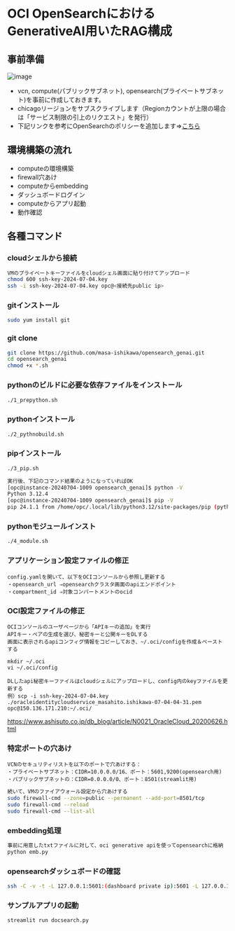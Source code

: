 # OCI OpenSearchにおけるGenerativeAI用いたRAG構成





## 事前準備
![image](https://github.com/user-attachments/assets/283e453d-3bd1-40d6-a819-93661bd043c2)
* vcn, compute(パブリックサブネット), opensearch(プライベートサブネット)を事前に作成しておきます。
* chicagoリージョンをサブスクライブします（Regionカウントが上限の場合は「サービス制限の引上のリクエスト」を発行）
* 下記リンクを参考にOpenSearchのポリシーを追加します⇒[こちら](https://docs.oracle.com/ja-jp/iaas/Content/search-opensearch/Concepts/ocisearchpermissions.htm "")

## 環境構築の流れ
* computeの環境構築
* firewall穴あけ
* computeからembedding
* ダッシュボードログイン
* computeからアプリ起動
* 動作確認

## 各種コマンド
### cloudシェルから接続
```sh
VMのプライベートキーファイルをcloudシェル画面に貼り付けてアップロード
chmod 600 ssh-key-2024-07-04.key
ssh -i ssh-key-2024-07-04.key opc@<接続先public ip>
```

### gitインストール
```sh
sudo yum install git
```

### git clone
```sh
git clone https://github.com/masa-ishikawa/opensearch_genai.git
cd opensearch_genai
chmod +x *.sh
```

### pythonのビルドに必要な依存ファイルをインストール
```sh
./1_prepython.sh
```

### pythonインストール
```sh
./2_pythnobuild.sh
```


### pipインストール
```sh
./3_pip.sh

実行後、下記のコマンド結果のようになっていればOK
[opc@instance-20240704-1009 opensearch_genai]$ python -V
Python 3.12.4
[opc@instance-20240704-1009 opensearch_genai]$ pip -V
pip 24.1.1 from /home/opc/.local/lib/python3.12/site-packages/pip (python 3.12)
```

### pythonモジュールインスト
```sh
./4_module.sh
```

### アプリケーション設定ファイルの修正
```
config.yamlを開いて、以下をOCIコンソールから参照し更新する
・opensearch_url ⇒opensearchクラスタ画面のapiエンドポイント
・compartment_id ⇒対象コンパートメントのocid
```

### OCI設定ファイルの修正
```
OCIコンソールのユーザページから「APIキーの追加」を実行
APIキー・ペアの生成を選び、秘密キーと公開キーをDLする
画面に表示されるapiコンフィグ情報をコピーしておき、~/.oci/configを作成＆ペーストする

mkdir ~/.oci
vi ~/.oci/config

DLしたapi秘密キーファイルはcloudシェルにアップロードし、config内のkeyファイルを更新する
例）scp -i ssh-key-2024-07-04.key ./oracleidentitycloudservice_masahito.ishikawa-07-04-04-31.pem opc@150.136.171.210:~/.oci/
```
https://www.ashisuto.co.jp/db_blog/article/N0021_OracleCloud_20200626.html

### 特定ポートの穴あけ
```
VCNのセキュリティリストを以下のポートで穴あけする：
・プライベートサブネット：CIDR=10.0.0.0/16、ポート：5601,9200(opensearch用)
・パブリックサブネットの：CIDR=0.0.0.0/0、ポート：8501(streamlit用)
```
```sh
続いて、VMのファイアウォール設定から穴あけする
sudo firewall-cmd --zone=public --permanent --add-port=8501/tcp
sudo firewall-cmd --reload
sudo firewall-cmd --list-all
```


### embedding処理
```sh
事前に用意したtxtファイルに対して、oci generative apiを使ってopensearchに格納
python emb.py
```

### opensearchダッシュボードの確認
```sh
ssh -C -v -t -L 127.0.0.1:5601:(dashboard private ip):5601 -L 127.0.0.1:9200:(endpoint private ip):9200 opc@(踏み台のpublic ip) -i "./ssh-key-2024-07-04.key"
```


### サンプルアプリの起動
```
streamlit run docsearch.py
```







